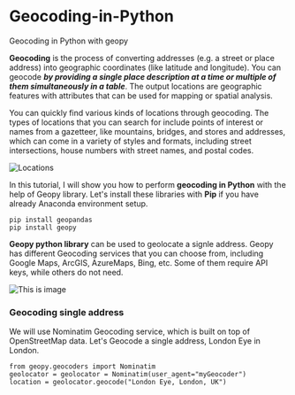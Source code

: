 # Geocoding-in-Python
Geocoding in Python with geopy

**Geocoding** is the process of converting addresses (e.g. a street or place address) into geographic coordinates (like latitude and longitude). You can geocode ***by providing a single place description at a time or multiple of them simultaneously in a table***. The output locations are geographic features with attributes that can be used for mapping or spatial analysis.

You can quickly find various kinds of locations through geocoding. The types of locations that you can search for include points of interest or names from a gazetteer, like mountains, bridges, and stores and addresses, which can come in a variety of styles and formats, including street intersections, house numbers with street names, and postal codes.

![Locations](https://nascenia.com/wp-content/uploads/2021/02/google-maps-track13.png)

In this tutorial, I will show you how to perform **geocoding in Python** with the help of Geopy library. Let's install these libraries with **Pip** if you have already Anaconda environment setup.

```
pip install geopandas
pip install geopy
```

**Geopy python library** can be used to geolocate a signle address.  Geopy has different Geocoding services that you can choose from, including Google Maps, ArcGIS, AzureMaps, Bing, etc. Some of them require API keys, while others do not need.

![This is image](https://user-images.githubusercontent.com/112382236/222022804-51ced65a-52d5-4214-bb4d-53a6fc016cd4.png)

### Geocoding single address

We will use Nominatim Geocoding service, which is built on top of OpenStreetMap data. Let's Geocode a single address, London Eye in London.

```
from geopy.geocoders import Nominatim
geolocator = geolocator = Nominatim(user_agent="myGeocoder")
location = geolocator.geocode("London Eye, London, UK")
```

